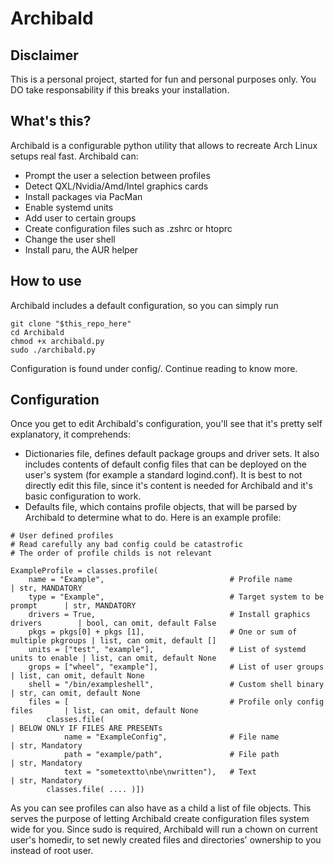 # Archibald
## Disclaimer
This is a personal project, started for fun and personal purposes only. You DO take responsability if this breaks your installation. 

## What's this?
Archibald is a configurable python utility that allows to recreate Arch Linux setups real fast. Archibald can:
- Prompt the user a selection between profiles
- Detect QXL/Nvidia/Amd/Intel graphics cards
- Install packages via PacMan
- Enable systemd units
- Add user to certain groups
- Create configuration files such as .zshrc or htoprc
- Change the user shell
- Install paru, the AUR helper

## How to use
Archibald includes a default configuration, so you can simply run
```
git clone "$this_repo_here"
cd Archibald
chmod +x archibald.py
sudo ./archibald.py
```
Configuration is found under config/. Continue reading to know more.

## Configuration
Once you get to edit Archibald's configuration, you'll see that it's pretty self explanatory, it comprehends:
- Dictionaries file, defines default package groups and driver sets. It also includes contents of default config files that can be deployed on the user's system (for example a standard logind.conf). It is best to not directly edit this file, since it's content is needed for Archibald and it's basic configuration to work.
- Defaults file, which contains profile objects, that will be parsed by Archibald to determine what to do. Here is an example profile:
```
# User defined profiles
# Read carefully any bad config could be catastrofic
# The order of profile childs is not relevant

ExampleProfile = classes.profile(
    name = "Example",                            # Profile name                    | str, MANDATORY
    type = "Example",                            # Target system to be prompt      | str, MANDATORY
    drivers = True,                              # Install graphics drivers        | bool, can omit, default False
    pkgs = pkgs[0] + pkgs [1],                   # One or sum of multiple pkgroups | list, can omit, default []
    units = ["test", "example"],                 # List of systemd units to enable | list, can omit, default None
    grops = ["wheel", "example"],                # List of user groups             | list, can omit, default None
    shell = "/bin/exampleshell",                 # Custom shell binary             | str, can omit, default None
    files = [                                    # Profile only config files       | list, can omit, default None
        classes.file(                                                              | BELOW ONLY IF FILES ARE PRESENTs
            name = "ExampleConfig",              # File name                       | str, Mandatory
            path = "example/path",               # File path                       | str, Mandatory
            text = "sometextto\nbe\nwritten"),   # Text                            | str, Mandatory
        classes.file( .... )])
```
As you can see profiles can also have as a child a list of file objects. This serves the purpose of letting Archibald create configuration files system wide for you. Since sudo is required, Archibald will run a chown on current user's homedir, to set newly created files and directories' ownership to you instead of root user.